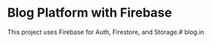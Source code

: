 # Blog Platform with Firebase

This project uses Firebase for Auth, Firestore, and Storage.#   b l o g . i n  
 